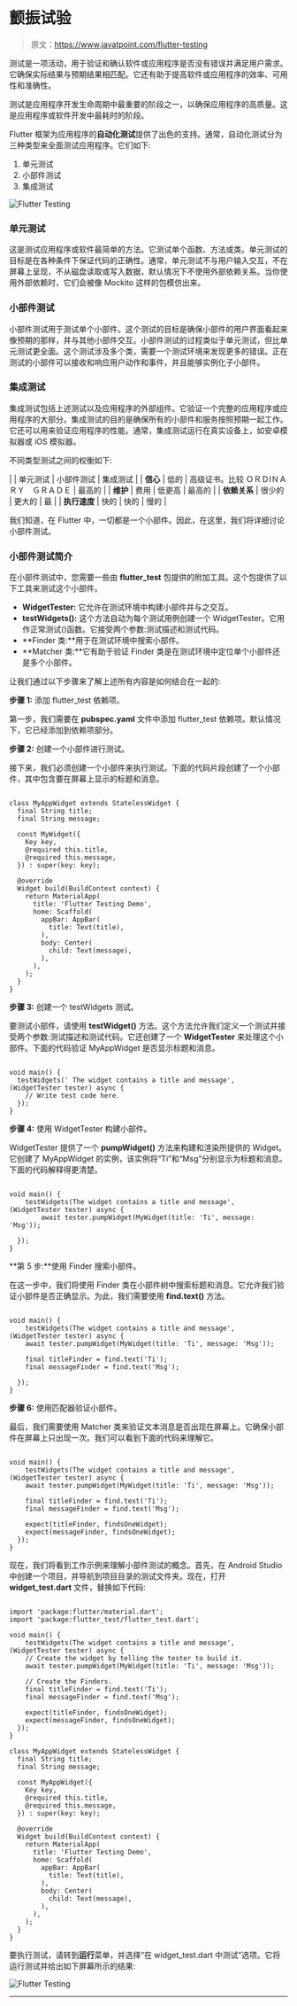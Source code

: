 # 颤振试验

> 原文：<https://www.javatpoint.com/flutter-testing>

测试是一项活动，用于验证和确认软件或应用程序是否没有错误并满足用户需求。它确保实际结果与预期结果相匹配。它还有助于提高软件或应用程序的效率、可用性和准确性。

测试是应用程序开发生命周期中最重要的阶段之一，以确保应用程序的高质量。这是应用程序或软件开发中最耗时的阶段。

Flutter 框架为应用程序的**自动化测试**提供了出色的支持。通常，自动化测试分为三种类型来全面测试应用程序。它们如下:

1.  单元测试
2.  小部件测试
3.  集成测试

![Flutter Testing](img/4ae7b1e9be68e00f7411f38a5e23d6d7.png)

### 单元测试

这是测试应用程序或软件最简单的方法。它测试单个函数、方法或类。单元测试的目标是在各种条件下保证代码的正确性。通常，单元测试不与用户输入交互，不在屏幕上呈现，不从磁盘读取或写入数据，默认情况下不使用外部依赖关系。当你使用外部依赖时，它们会被像 Mockito 这样的包模仿出来。

### 小部件测试

小部件测试用于测试单个小部件。这个测试的目标是确保小部件的用户界面看起来像预期的那样，并与其他小部件交互。小部件测试的过程类似于单元测试，但比单元测试更全面。这个测试涉及多个类，需要一个测试环境来发现更多的错误。正在测试的小部件可以接收和响应用户动作和事件，并且能够实例化子小部件。

### 集成测试

集成测试包括上述测试以及应用程序的外部组件。它验证一个完整的应用程序或应用程序的大部分。集成测试的目的是确保所有的小部件和服务按照预期一起工作。它还可以用来验证应用程序的性能。通常，集成测试运行在真实设备上，如安卓模拟器或 iOS 模拟器。

不同类型测试之间的权衡如下:

|  | 单元测试 | 小部件测试 | 集成测试 |
| **信心** | 低的 | 高级证书。比较 ＯＲＤIＮＡＲＹ　ＧＲＡＤＥ | 最高的 |
| **维护** | 费用 | 低更高 | 最高的 |
| **依赖关系** | 很少的 | 更大的 | 最 |
| **执行速度** | 快的 | 快的 | 慢的 |

我们知道，在 Flutter 中，一切都是一个小部件。因此，在这里，我们将详细讨论小部件测试。

### 小部件测试简介

在小部件测试中，您需要一些由 **flutter_test** 包提供的附加工具。这个包提供了以下工具来测试这个小部件。

*   **WidgetTester:** 它允许在测试环境中构建小部件并与之交互。
*   **testWidgets():** 这个方法自动为每个测试用例创建一个 WidgetTester。它用作正常测试()函数。它接受两个参数:测试描述和测试代码。
*   **Finder 类:**用于在测试环境中搜索小部件。
*   **Matcher 类:**它有助于验证 Finder 类是在测试环境中定位单个小部件还是多个小部件。

让我们通过以下步骤来了解上述所有内容是如何结合在一起的:

**步骤 1:** 添加 flutter_test 依赖项。

第一步，我们需要在 **pubspec.yaml** 文件中添加 flutter_test 依赖项。默认情况下，它已经添加到依赖项部分。

**步骤 2:** 创建一个小部件进行测试。

接下来，我们必须创建一个小部件来执行测试。下面的代码片段创建了一个小部件，其中包含要在屏幕上显示的标题和消息。

```

class MyAppWidget extends StatelessWidget {
  final String title;
  final String message;

  const MyWidget({
    Key key,
    @required this.title,
    @required this.message,
  }) : super(key: key);

  @override
  Widget build(BuildContext context) {
    return MaterialApp(
      title: 'Flutter Testing Demo',
      home: Scaffold(
        appBar: AppBar(
          title: Text(title),
        ),
        body: Center(
          child: Text(message),
        ),
      ),
    );
  }
}

```

**步骤 3:** 创建一个 testWidgets 测试。

要测试小部件，请使用 **testWidget()** 方法。这个方法允许我们定义一个测试并接受两个参数:测试描述和测试代码。它还创建了一个 **WidgetTester** 来处理这个小部件。下面的代码验证 MyAppWidget 是否显示标题和消息。

```

void main() {
  testWidgets(' The widget contains a title and message', (WidgetTester tester) async {
    // Write test code here.
  });
}

```

**步骤 4:** 使用 WidgetTester 构建小部件。

WidgetTester 提供了一个 **pumpWidget()** 方法来构建和渲染所提供的 Widget。它创建了 MyAppWidget 的实例，该实例将“Ti”和“Msg”分别显示为标题和消息。下面的代码解释得更清楚。

```

void main() {
    testWidgets(The widget contains a title and message', (WidgetTester tester) async {
        await tester.pumpWidget(MyWidget(title: 'Ti', message: 'Msg'));

  });
}

```

**第 5 步:**使用 Finder 搜索小部件。

在这一步中，我们将使用 Finder 类在小部件树中搜索标题和消息。它允许我们验证小部件是否正确显示。为此，我们需要使用 **find.text()** 方法。

```

void main() {
    testWidgets(The widget contains a title and message', (WidgetTester tester) async {
    await tester.pumpWidget(MyWidget(title: 'Ti', message: 'Msg'));

    final titleFinder = find.text('Ti');
    final messageFinder = find.text('Msg');

  });
}

```

**步骤 6:** 使用匹配器验证小部件。

最后，我们需要使用 Matcher 类来验证文本消息是否出现在屏幕上。它确保小部件在屏幕上只出现一次。我们可以看到下面的代码来理解它。

```

void main() {
    testWidgets(The widget contains a title and message', (WidgetTester tester) async {
    await tester.pumpWidget(MyWidget(title: 'Ti', message: 'Msg'));

    final titleFinder = find.text('Ti');
    final messageFinder = find.text('Msg');

    expect(titleFinder, findsOneWidget);
    expect(messageFinder, findsOneWidget);
  });
}

```

现在，我们将看到工作示例来理解小部件测试的概念。首先，在 Android Studio 中创建一个项目，并导航到项目目录的测试文件夹。现在，打开 **widget_test.dart** 文件，替换如下代码:

```

import 'package:flutter/material.dart';
import 'package:flutter_test/flutter_test.dart';

void main() {
    testWidgets(The widget contains a title and message', (WidgetTester tester) async {
    // Create the widget by telling the tester to build it.
    await tester.pumpWidget(MyWidget(title: 'Ti', message: 'Msg'));

    // Create the Finders.
    final titleFinder = find.text('Ti');
    final messageFinder = find.text('Msg');

    expect(titleFinder, findsOneWidget);
    expect(messageFinder, findsOneWidget);
  });
}

class MyAppWidget extends StatelessWidget {
  final String title;
  final String message;

  const MyAppWidget({
    Key key,
    @required this.title,
    @required this.message,
  }) : super(key: key);

  @override
  Widget build(BuildContext context) {
    return MaterialApp(
      title: 'Flutter Testing Demo',
      home: Scaffold(
        appBar: AppBar(
          title: Text(title),
        ),
        body: Center(
          child: Text(message),
        ),
      ),
    );
  }
}

```

要执行测试，请转到**运行**菜单，并选择“在 widget_test.dart 中测试”选项。它将运行测试并给出如下屏幕所示的结果:

![Flutter Testing](img/81d257bff3ab2b3af7cfeee75de26a8f.png)

* * *